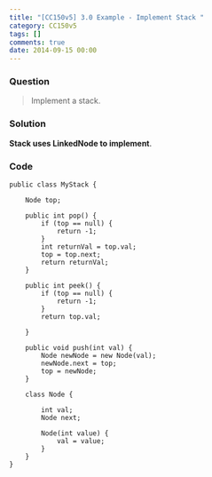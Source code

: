 ```yaml
---
title: "[CC150v5] 3.0 Example - Implement Stack "
category: CC150v5
tags: []
comments: true
date: 2014-09-15 00:00
---
```



### Question

> Implement a stack. 

### Solution

__Stack uses LinkedNode to implement__. 

### Code

    public class MyStack {

        Node top;

        public int pop() {
            if (top == null) {
                return -1;
            }
            int returnVal = top.val;
            top = top.next;
            return returnVal;
        }

        public int peek() {
            if (top == null) {
                return -1;
            }
            return top.val;

        }

        public void push(int val) {
            Node newNode = new Node(val);
            newNode.next = top;
            top = newNode;
        }

        class Node {

            int val;
            Node next;

            Node(int value) {
                val = value;
            }
        }
    }

